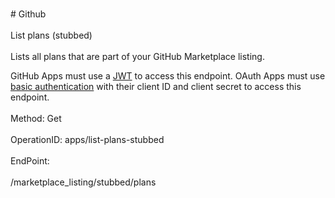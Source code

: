 <br>#     Github</br>
<br>List plans (stubbed)</br>
<br>Lists all plans that are part of your GitHub Marketplace listing.

GitHub Apps must use a [JWT](https://developer.github.com/apps/building-github-apps/authenticating-with-github-apps/#authenticating-as-a-github-app) to access this endpoint. OAuth Apps must use [basic authentication](https://developer.github.com/v3/auth/#basic-authentication) with their client ID and client secret to access this endpoint.</br>
<br>Method: Get</br>
<br>OperationID: apps/list-plans-stubbed</br>
<br>EndPoint:</br>
<br>/marketplace_listing/stubbed/plans</br>
